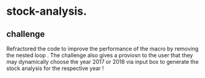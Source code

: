 # stock-analysis.
## challenge
Refractored the code to improve the performance of the macro by removing the nested loop . The challenge also gives a proviosn to the user that they may dynamically choose the year 2017 or 2018 via input box to generate the stock analysis for the respective year ! 
